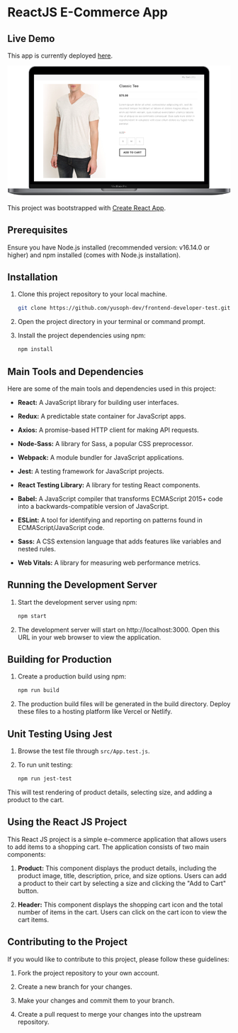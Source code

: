 # ReactJS E-Commerce App

## Live Demo

This app is currently deployed [here](https://yusoph-developer-test.vercel.app/).

![Laptop UI](https://github.com/yusoph-dev/frontend-developer-test/blob/main/public/laptop-ui.png?raw=true)

This project was bootstrapped with [Create React App](https://github.com/facebook/create-react-app).

## Prerequisites

Ensure you have Node.js installed (recommended version: v16.14.0 or higher) and npm installed (comes with Node.js installation).

## Installation

1. Clone this project repository to your local machine.

    ```bash
    git clone https://github.com/yusoph-dev/frontend-developer-test.git
    ```

2. Open the project directory in your terminal or command prompt.

3. Install the project dependencies using npm:

    ```bash
    npm install
    ```

## Main Tools and Dependencies

Here are some of the main tools and dependencies used in this project:

- **React:** A JavaScript library for building user interfaces.

- **Redux:** A predictable state container for JavaScript apps.

- **Axios:** A promise-based HTTP client for making API requests.

- **Node-Sass:** A library for Sass, a popular CSS preprocessor.

- **Webpack:** A module bundler for JavaScript applications.

- **Jest:** A testing framework for JavaScript projects.

- **React Testing Library:** A library for testing React components.

- **Babel:** A JavaScript compiler that transforms ECMAScript 2015+ code into a backwards-compatible version of JavaScript.

- **ESLint:** A tool for identifying and reporting on patterns found in ECMAScript/JavaScript code.

- **Sass:** A CSS extension language that adds features like variables and nested rules.

- **Web Vitals:** A library for measuring web performance metrics.

## Running the Development Server

1. Start the development server using npm:

    ```bash
    npm start
    ```

2. The development server will start on http://localhost:3000. Open this URL in your web browser to view the application.

## Building for Production

1. Create a production build using npm:

    ```bash
    npm run build
    ```

2. The production build files will be generated in the build directory. Deploy these files to a hosting platform like Vercel or Netlify.

## Unit Testing Using Jest

1. Browse the test file through `src/App.test.js`.

2. To run unit testing:

    ```bash
    npm run jest-test
    ```

This will test rendering of product details, selecting size, and adding a product to the cart.

## Using the React JS Project

This React JS project is a simple e-commerce application that allows users to add items to a shopping cart. The application consists of two main components:

1. **Product:** This component displays the product details, including the product image, title, description, price, and size options. Users can add a product to their cart by selecting a size and clicking the "Add to Cart" button.

2. **Header:** This component displays the shopping cart icon and the total number of items in the cart. Users can click on the cart icon to view the cart items.

## Contributing to the Project

If you would like to contribute to this project, please follow these guidelines:

1. Fork the project repository to your own account.

2. Create a new branch for your changes.

3. Make your changes and commit them to your branch.

4. Create a pull request to merge your changes into the upstream repository.
